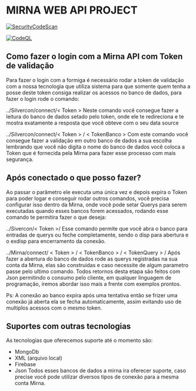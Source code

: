 # MIRNA WEB API PROJECT
[![SecurityCodeScan](https://github.com/FelipeKatao/Mirna/actions/workflows/securitycodescan.yml/badge.svg?branch=ApiMirnaWeb)](https://github.com/FelipeKatao/Mirna/actions/workflows/securitycodescan.yml)

[![CodeQL](https://github.com/FelipeKatao/Mirna/actions/workflows/codeql.yml/badge.svg)](https://github.com/FelipeKatao/Mirna/actions/workflows/codeql.yml)

## Como fazer o login com a Mirna API com Token de validação
Para fazer o login com a formiga é necessário rodar a token de validação com a nossa tecnologia  que utiliza sistema para que somente quem tenha a posse deste token consiga realizar os acessos no banco de dados, para fazer o login rode o comando: 

../Silvercon/connect/< Token >
Neste comando você consegue fazer a leitura do banco de dados setado pelo token, onde ele te redireciona e te mostra exatamente a resposta que você obteve com o seu data source 

../Silvercon/connect/< Token > / < TokenBanco > 
Com este comando você consegue fazer a validação em outro banco de dados a sua escolha lembrando que você não digita o nome do banco de dados você coloca a Token que é fornecida pela Mirna para fazer esse processo com mais segurança.

## Após conectado o que posso fazer? 
Ao passar o parâmetro ele executa uma única vez e depois expira o Token para poder logar e conseguir rodar outros comandos, você precisa configurar isso dentro da Mirna, onde você pode setar Querys para serem executadas quando esses bancos forem acessados, rodando esse comando te permitira fazer o que deseja: 

../Sivercon/< Token >/ <disp ou exdisp>
Esse comando permite que você abra o banco para entradas de querys ou feche completamente, sendo o disp para abertura e o exdisp para encerramento da conexão. 

../Mirna/connect/ < Token > / < TokenBanco > / < TokenQuery > /<parametros>
Após fazer a abertura do banco de dados rode as querys registradas na sua conta da Mirna, elas são construidas e caso necessite de algum parametro passe pelo ultimo comando.
Todos retornos desta etapa são feitos com Json permitindo o consumo pelo cliente, em qualquer linguagem de programação, iremos abordar isso mais a frente com exemplos prontos.

Ps: A conexão ao banco expira após uma tentativa então se frizer uma conexão já aberta ela se fecha automaticamente, assim evitando uso de multiplos acessos com o mesmo token.

## Suportes com outras tecnologias 
As tecnologias que oferecemos suporte até o momento são:
    
- MongoDb 
- XML (arquivo local)
- Firebase 
- Json 
Todos esses bancos de dados a mirna ira oferecer suporte, caso precise você pode utilizar diversos tipos
de conexão para a mesma conta Mirna. 
